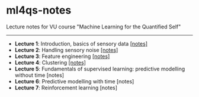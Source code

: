 # ml4qs-notes
Lecture notes for VU course "Machine Learning for the Quantified Self"

---

* **Lecture 1**: Introduction, basics of sensory data [[notes]](https://github.com/timmocking/ml4qs-notes/blob/master/notes/lecture1.md)
* **Lecture 2**: Handling sensory noise [[notes]](https://github.com/timmocking/ml4qs-notes/blob/master/notes/lecture2.md)
* **Lecture 3**: Feature engineering [[notes]](https://github.com/timmocking/ml4qs-notes/blob/master/notes/lecture3.md)
* **Lecture 4**: Clustering [[notes]](https://github.com/timmocking/ml4qs-notes/blob/master/notes/lecture4.md)
* **Lecture 5**: Fundamentals of supervised learning: predictive modelling without time [notes]
* **Lecture 6**: Predictive modelling with time [notes]
* **Lecture 7**: Reinforcement learning [notes]
